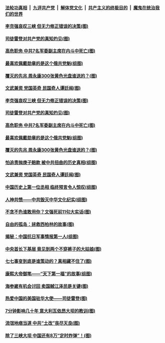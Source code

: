 

####  [法轮功真相](../../../../basic/blob/master/README.md?t=07101431) &nbsp;|&nbsp; [九评共产党](../../../../9ping.md/blob/master/README.md?t=07101431) &nbsp;|&nbsp; [解体党文化](../../../../jtdwh.md/blob/master/README.md?t=07101431)  &nbsp;|&nbsp; [共产主义的终极目的](../../../../gczydzjmd.md/blob/master/README.md?t=07101431) &nbsp;|&nbsp; [魔鬼在统治我们的世界](../../../../mgztzwmdsj.md/blob/master/README.md?t=07101431) 

#### [李克强哀叹三峡 但无力修正错误的决策(图)](../pages/p6/937538.md?t=07101431) 

#### [司徒雷登对共产党的真知灼见(图)](../pages/p6/934960.md?t=07101431) 

#### [高危职务 中共7名军委副主席在内斗中死亡(图)](../pages/p6/937966.md?t=07101431) 

#### [最喜欢佩戴勋章的是这个俄共党魁(组图)](../pages/p6/938666.md?t=07101431) 

#### [覆灭的先兆 周永康300张黄色光盘谁送的？(图)](../pages/p6/938537.md?t=07101431) 

#### [文武兼资 党国英奇 民国奇人谭廷闿(图)](../pages/p6/938512.md?t=07101431) 

#### [李克强哀叹三峡 但无力修正错误的决策(图)](../pages/p6/937538.md?t=07101431) 

#### [司徒雷登对共产党的真知灼见(图)](../pages/p6/934960.md?t=07101431) 

#### [高危职务 中共7名军委副主席在内斗中死亡(图)](../pages/p6/937966.md?t=07101431) 

#### [最喜欢佩戴勋章的是这个俄共党魁(组图)](../pages/p6/938666.md?t=07101431) 

#### [覆灭的先兆 周永康300张黄色光盘谁送的？(图)](../pages/p6/938537.md?t=07101431) 

#### [怕追责抛庚子赔款 被中共扭曲的历史真相(组图)](../pages/p6/938779.md?t=07101431) 

#### [文武兼资 党国英奇 民国奇人谭廷闿(图)](../pages/p6/938512.md?t=07101431) 

#### [中国历史上第一位丞相 临终预言令人惊叹(组图)](../pages/p6/938665.md?t=07101431) 

#### [人神共愤——中共毁灭中华文化纪实(组图)](../pages/p6/938791.md?t=07101431) 

#### [不贪不色谁敢用你？文强死前11句大实话(图)](../pages/p6/938533.md?t=07101431) 

#### [自由的孤岛：拯救西柏林的故事(图)](../pages/p6/938683.md?t=07101431) 

#### [揭秘：中国抗日军事情报第一人(组图)](../pages/p6/938662.md?t=07101431) 

#### [中央首长下基层 竟见到两个不穿裤子的大姑娘(图)](../pages/p6/937961.md?t=07101431) 

#### [七七事变到底是谁策动的？真相藏不住了(图)](../pages/p6/918522.md?t=07101431) 

#### [康熙大帝御笔——“天下第一福”的故事(组图)](../pages/p6/938350.md?t=07101431) 

#### [海参崴有机会讨回 卖国贼江泽民是关键(图)](../pages/p6/938782.md?t=07101431) 

#### [热爱中国的美国驻华大使——司徒雷登(图)](../pages/p6/934961.md?t=07101431) 

#### [7分钟影响几十年 意大利瓦依昂大坝的教训(图)](../pages/p6/937542.md?t=07101431) 

#### [流氓地痞当道 中共“土改”丧尽天良(图)](../pages/p6/937896.md?t=07101431) 

#### [除了三峡大坝 中国还有8万“定时炸弹”！(图)](../pages/p6/937540.md?t=07101431) 

